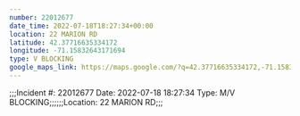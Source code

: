```yaml
---
number: 22012677
date_time: 2022-07-18T18:27:34+00:00
location: 22 MARION RD
latitude: 42.37716635334172
longitude: -71.15832643171694
type: V BLOCKING
google_maps_link: https://maps.google.com/?q=42.37716635334172,-71.15832643171694
---
```


;;;Incident #: 22012677  Date: 2022-07-18 18:27:34   Type: M/V BLOCKING;;;;;;Location: 22 MARION RD;;;

